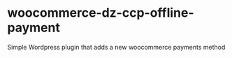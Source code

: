 # woocommerce-dz-ccp-offline-payment
 Simple Wordpress plugin that adds a new  woocommerce payments method

